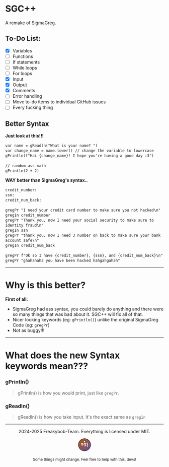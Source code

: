 # SGC++

A remake of SigmaGreg.

## To-Do List:

- [x] Variables
- [ ] Functions
- [ ] If statements
- [ ] While loops
- [ ] For loops
- [x] Input
- [x] Output
- [x] Comments
- [ ] Error handling
- [ ] Move to-do items to individual GitHub issues <!-- grrr -->
- [ ] Every fucking thing

## Better Syntax
**Just look at this!!!**

```
var name = gReadln("What is your name? ")
var change_name = name.lower() // change the variable to lowercase
gPrintln(f"Hai {change_name}! I hope you're having a good day :3")

// random ass math
gPrintln(2 + 2)
```

**WAY better than SigmaGreg's syntax..**

```
credit_number:
ssn:
credit_num_back:

gregPr "I need your credit card number to make sure you not hacked\n"
gregIn credit_number
gregPr "Thank you, now I need your social security to make sure to identity fraud\n"
gregIn ssn
gregPr "thank you, now I need 3 number on back to make sure your bank account safe\n"
gregIn credit_num_back

gregPr f"Ok so I have {credit_number}, {ssn}, and {credit_num_back}\n"
gregPr "ghahahaha you have been hacked hahgahgahah" 
```

---


# Why is this better?

  **First of all:**

  - SigmaGreg had ass syntax, you could barely do anything and there were so many things that was bad about it. SGC++ will fix all of that.
  - Nicer looking keywords (eg: ```gPrintln()```) unlike the original SigmaGreg Code (eg: ```gregPr```)
  - Not as buggy!!!

---

# What does the new Syntax keywords mean???

### gPrintln()
  > gPrintln() is how you would print, just like `gregPr`.
### gReadln()
  > gReadln() is how you take input. It's the exact same as `gregIn`

---

<p align="center">
  2024-2025 Freakybob-Team. Everything is licensed under MIT.
</p>
<p align="center">
<img src="https://github.com/Freakybob-Team/SigmaGreg/blob/main/README/Sg_logo.png?raw=true" width="40" height="40" alt="Sg_logo.png"/>

</p>


<p align=center>
    <small>Some things might change. Feel free to help with this, devs!</small>
</p>
